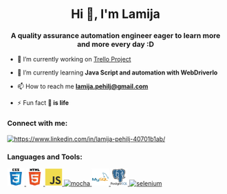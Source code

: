 <h1 align="center">Hi 👋, I'm Lamija</h1>
<h3 align="center">A quality assurance automation engineer eager to learn more and more every day :D</h3>

- 🔭 I’m currently working on [Trello Project](https://github.com/Janamya/exercises/commit/96221922aa6bc801b472f4b684848a961f1fac49)

- 🌱 I’m currently learning **Java Script and automation with WebDriverIo**

- 📫 How to reach me **lamija.pehilj@gmail.com**

- ⚡ Fun fact **🍣 is life**

<h3 align="left">Connect with me:</h3>
<p align="left">
<a href="[[[https://linkedin.com/in/https://www.linkedin.com/in/lamija-pehilj-40701b1ab/](https://www.linkedin.com/feed/)](https://www.linkedin.com/in/lamija-pehilj-40701b1ab/)](https://www.linkedin.com/in/lamija-pehilj-40701b1ab/)" target="blank"><img align="center" src="https://raw.githubusercontent.com/rahuldkjain/github-profile-readme-generator/master/src/images/icons/Social/linked-in-alt.svg" alt="https://www.linkedin.com/in/lamija-pehilj-40701b1ab/" height="30" width="40" /></a>
</p>

<h3 align="left">Languages and Tools:</h3>
<p align="left"> <a href="https://www.w3schools.com/css/" target="_blank" rel="noreferrer"> <img src="https://raw.githubusercontent.com/devicons/devicon/master/icons/css3/css3-original-wordmark.svg" alt="css3" width="40" height="40"/> </a> <a href="https://www.w3.org/html/" target="_blank" rel="noreferrer"> <img src="https://raw.githubusercontent.com/devicons/devicon/master/icons/html5/html5-original-wordmark.svg" alt="html5" width="40" height="40"/> </a> <a href="https://developer.mozilla.org/en-US/docs/Web/JavaScript" target="_blank" rel="noreferrer"> <img src="https://raw.githubusercontent.com/devicons/devicon/master/icons/javascript/javascript-original.svg" alt="javascript" width="40" height="40"/> </a> <a href="https://mochajs.org" target="_blank" rel="noreferrer"> <img src="https://www.vectorlogo.zone/logos/mochajs/mochajs-icon.svg" alt="mocha" width="40" height="40"/> </a> <a href="https://www.mysql.com/" target="_blank" rel="noreferrer"> <img src="https://raw.githubusercontent.com/devicons/devicon/master/icons/mysql/mysql-original-wordmark.svg" alt="mysql" width="40" height="40"/> </a> <a href="https://www.postgresql.org" target="_blank" rel="noreferrer"> <img src="https://raw.githubusercontent.com/devicons/devicon/master/icons/postgresql/postgresql-original-wordmark.svg" alt="postgresql" width="40" height="40"/> </a> <a href="https://www.selenium.dev" target="_blank" rel="noreferrer"> <img src="https://raw.githubusercontent.com/detain/svg-logos/780f25886640cef088af994181646db2f6b1a3f8/svg/selenium-logo.svg" alt="selenium" width="40" height="40"/> </a> </p>
